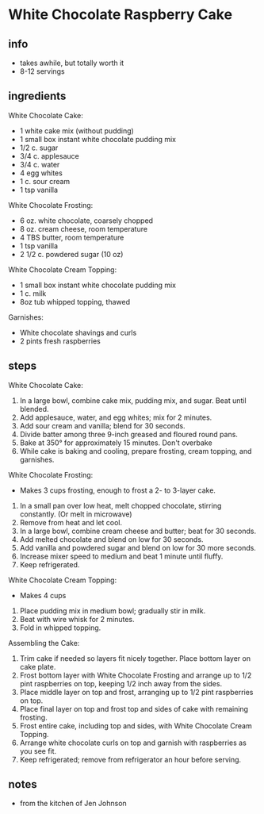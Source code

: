 # White Chocolate Raspberry Cake

## info
* takes awhile, but totally worth it
* 8-12 servings
  
## ingredients
White Chocolate Cake:
* 1 white cake mix (without pudding)
* 1 small box instant white chocolate pudding mix
* 1/2 c. sugar
* 3/4 c. applesauce
* 3/4 c. water
* 4 egg whites
* 1 c. sour cream
* 1 tsp vanilla

White Chocolate Frosting:  
* 6 oz. white chocolate, coarsely chopped
* 8 oz. cream cheese, room temperature
* 4 TBS butter, room temperature
* 1 tsp vanilla
* 2 1/2 c. powdered sugar (10 oz)

White Chocolate Cream Topping:
* 1 small box instant white chocolate pudding mix
* 1 c. milk
* 8oz tub whipped topping, thawed

Garnishes:
* White chocolate shavings and curls
* 2 pints fresh raspberries

## steps
White Chocolate Cake:
1. In a large bowl, combine cake mix, pudding mix, and sugar. Beat until blended.
2. Add applesauce, water, and egg whites; mix for 2 minutes.
3. Add sour cream and vanilla; blend for 30 seconds.
4. Divide batter among three 9-inch greased and floured round pans.
5. Bake at 350° for approximately 15 minutes. Don't overbake
6. While cake is baking and cooling, prepare frosting, cream topping, and garnishes.

White Chocolate Frosting:
* Makes 3 cups frosting, enough to frost a 2- to 3-layer cake.
1. In a small pan over low heat, melt chopped chocolate, stirring constantly. (Or melt in microwave)
2. Remove from heat and let cool.
3. In a large bowl, combine cream cheese and butter; beat for 30 seconds.
4. Add melted chocolate and blend on low for 30 seconds.
5. Add vanilla and powdered sugar and blend on low for 30 more seconds.
6. Increase mixer speed to medium and beat 1 minute until fluffy.
7. Keep refrigerated.

White Chocolate Cream Topping:
* Makes 4 cups
1. Place pudding mix in medium bowl; gradually stir in milk.
2. Beat with wire whisk for 2 minutes.
3. Fold in whipped topping.

Assembling the Cake:
1. Trim cake if needed so layers fit nicely together. Place bottom layer on cake plate.
2. Frost bottom layer with White Chocolate Frosting and arrange up to 1/2 pint raspberries on top, keeping 1/2 inch away from the sides.
3. Place middle layer on top and frost, arranging up to 1/2 pint raspberries on top.
4. Place final layer on top and frost top and sides of cake with remaining frosting.
5. Frost entire cake, including top and sides, with White Chocolate Cream Topping.
6. Arrange white chocolate curls on top and garnish with raspberries as you see fit.
7. Keep refrigerated; remove from refrigerator an hour before serving.

## notes  
* from the kitchen of Jen Johnson
